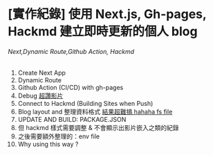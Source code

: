 
#  [實作紀錄] 使用 Next.js, Gh-pages, Hackmd 建立即時更新的個人 blog
###### Next,Dynamic Route,Github Action, Hackmd


1. Create Next App
2. Dynamic Route
3. Github Action (CI/CD) with gh-pages 
4. Debug [超讚影片](https://www.youtube.com/watch?v=yRz8D_oJMWQ)
5. Connect to Hackmd (Building Sites when Push)
6. Blog layout and 整理資料格式 [結果超難搞 hahaha fs file](https://github.com/vercel/next.js/issues/7755)
7. UPDATE AND BUILD: PACKAGE.JSON
8. 但 hackmd 樣式需要調整 & 不會顯示出影片嵌入之類的紀錄
9. 之後需要額外整理的：env file
10. Why using this way ?